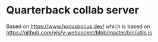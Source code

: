 # Quarterback collab server

Based on https://www.hocuspocus.dev/ which is based on https://github.com/yjs/y-websocket/blob/master/bin/utils.js
